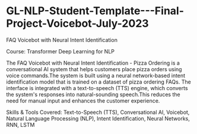 # GL-NLP-Student-Template---Final-Project-Voicebot-July-2023
FAQ Voicebot with Neural Intent Identification

Course: Transformer Deep Learning for NLP

The FAQ Voicebot with Neural Intent Identification - Pizza Ordering is a conversational AI system that helps customers place pizza orders using voice commands.The system is built using a neural network-based intent identification model that is trained on a dataset of pizza ordering FAQs. The interface is integrated with a text-to-speech (TTS) engine, which converts the system's responses into natural-sounding speech.This reduces the need for manual input and enhances the customer experience.

Skills & Tools Covered:
Text-to-Speech (TTS), 
Conversational AI, 
Voicebot, 
Natural Language Processing (NLP), 
Intent Identification, 
Neural Networks, 
RNN, 
LSTM
